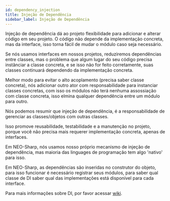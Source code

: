 ```yaml
---
id: dependency_injection
title: Injeção de Dependência
sidebar_label: Injeção de Dependência
---
```


Injeção de dependência dá ao projeto flexibilidade para adicionar e alterar código em seu projeto. O código não depende da implementação concreta, mas da interface, isso torna fácil de mudar o módulo caso seja necessário.

Se nós usamos interfaces em nossos projetos, reduziremos dependências entre classes, mas o problema que algum lugar do seu código precisa instânciar a classe concreta, e se isso não for feito corretamente, suas classes continuará dependendo da implementação concreta.

Melhor modo para evitar o alto acoplamento (precisa saber classe concreta), nós adicionar outro ator com responsabilidade para instanciar classes concretas, com isso os módulos não terá nenhuma assossiação com classe concreta, isso elmina qualquer dependência entre um módulo para outro.

Nós podemos resumir que injeção de dependência, é a responsabilidade de gerenciar as classes/objetos com outras classes.

Isso promove reusabilidade, testabilidade e a manutenção no projeto, porque você não precisa mais requerer implementação concreta, apenas de interfaces.

Em NEO-Sharp, nós usamos nosso próprio mecanismo de injeção de dependência, mas maioria das linguages de programação tem algo 'nativo' para isso.

Em NEO-Sharp, as dependências são inseridas no construtor do objeto, para isso funcionar é necessário registrar seus módulos, para saber qual classe de DI saber qual das implementações está disponível para cada interface.

Para mais informações sobre DI, por favor acessar [wiki](https://en.wikipedia.org/wiki/Dependency_injection).